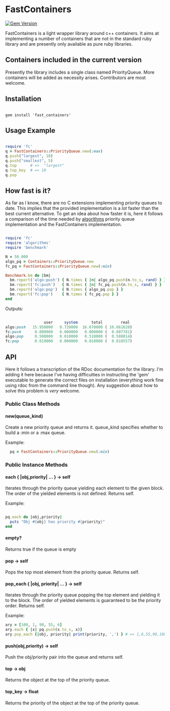 # FastContainers

[![Gem Version](https://badge.fury.io/rb/fast_containers.png)](http://badge.fury.io/rb/fast_containers)

FastContainers is a light wrapper library around c++ containers. It aims at implementing a number of containers that are not in the standard ruby library and are presently only available as pure ruby libraries. 

## Containers included in the current version
Presently the library includes a single class named PriorityQueue. More containers will be added as necessity arises. Contributors are most welcome.

## Installation

```

gem install 'fast_containers'
```

## Usage Example

```ruby

require 'fc'
q = FastContainers::PriorityQueue.new(:max)
q.push("largest", 10)
q.push("smallest", 5)
q.top      # =>  "largest"
q.top_key  # => 10
q.pop
```

## How fast is it?

As far as I know, there are no C extensions implementing priority queues to date. This implies that the provided implementation is a *lot* faster than the best current alternative. 
To get an idea about how faster it is, here it follows a comparison of the time needed by [algorithms](https://github.com/kanwei/algorithms) priority queue implementation and the FastContainers implementation.

```ruby

require 'fc'
require 'algorithms'
require 'benchmark'

N = 50_000
algo_pq = Containers::PriorityQueue.new
fc_pq = FastContainers::PriorityQueue.new(:min)

Benchmark.bm do |bm|
  bm.report('algo:push') { N.times { |n| algo_pq.push(n.to_s, rand) } }
  bm.report('fc:push')   { N.times { |n| fc_pq.push(n.to_s, rand) } }
  bm.report('algo:pop')  { N.times { algo_pq.pop } }
  bm.report('fc:pop')    { N.times { fc_pq.pop } }
end
```

Outputs:

```ruby

                 user     system      total        real
algo:push   15.950000   0.720000  16.670000 ( 16.661620)
fc:push      0.000000   0.000000   0.000000 (  0.007781)
algo:pop     0.500000   0.010000   0.510000 (  0.508014)
fc:pop       0.010000   0.000000   0.010000 (  0.010557)
```

## API

Here it follows a transcription of the RDoc documentation for the library. I'm adding it here because I've having difficulties in instructing the 'gem' executable to generate the correct files on installation (everything work fine using rdoc from the command line though). Any suggestion about how to solve this problem is *very* welcome.

### Public Class Methods

#### new(queue_kind)

Create a new priority queue and returns it. queue_kind specifies whether to build a :min or a :max queue.

Example:

```ruby 
  pq = FastContainers::PriorityQueue.new(:min)
```

### Public Instance Methods

#### each { |obj,priority| ... } → self

Iterates through the priority queue yielding each element to the given block. The order of the yielded elements is not defined. Returns self.

Example:

```ruby

pq.each do |obj,priority|
  puts "Obj #{obj} has priority #{priority}"
end
```


#### empty?

Returns true if the queue is empty

#### pop → self

Pops the top most element from the priority queue. Returns self.

#### pop_each { |obj, priority| ... } → self

Iterates through the priority queue popping the top element and yielding it to the block. The order of yielded elements is guaranteed to be the priority order. Returns self.

Example:

```ruby
ary = [100, 1, 90, 55, 6]
ary.each { |x| pq.push(x.to_s, x)}
ary.pop_each {|obj, priority| print(priority, ',') } # => 1,6,55,90,100,
```

#### push(obj,priority) → self

Push the obj/priority pair into the queue and returns self.

#### top → obj

Returns the object at the top of the priority queue.

#### top_key → float

Returns the priority of the object at the top of the priority queue.
